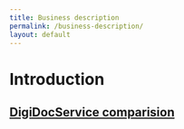 ```yaml
---
title: Business description
permalink: /business-description/
layout: default
---
```

# Introduction

## [DigiDocService comparision](../digiDocService-comparision)
